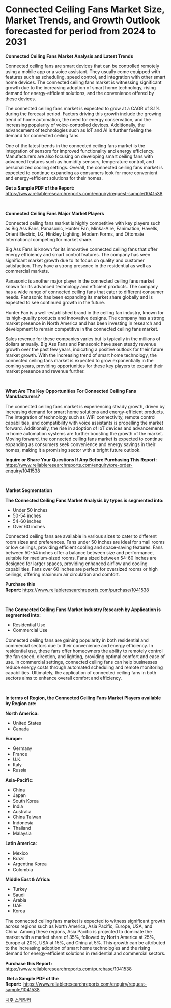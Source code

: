 <p><h1>Connected Ceiling Fans Market Size, Market Trends, and Growth Outlook forecasted for period from 2024 to 2031</h1></p><p><strong>Connected Ceiling Fans Market Analysis and Latest Trends</strong></p>
<p><p>Connected ceiling fans are smart devices that can be controlled remotely using a mobile app or a voice assistant. They usually come equipped with features such as scheduling, speed control, and integration with other smart home devices. The connected ceiling fans market is witnessing significant growth due to the increasing adoption of smart home technology, rising demand for energy-efficient solutions, and the convenience offered by these devices.</p><p>The connected ceiling fans market is expected to grow at a CAGR of 8.1% during the forecast period. Factors driving this growth include the growing trend of home automation, the need for energy conservation, and the increasing popularity of voice-controlled devices. Additionally, the advancement of technologies such as IoT and AI is further fueling the demand for connected ceiling fans.</p><p>One of the latest trends in the connected ceiling fans market is the integration of sensors for improved functionality and energy efficiency. Manufacturers are also focusing on developing smart ceiling fans with advanced features such as humidity sensors, temperature control, and personalized cooling settings. Overall, the connected ceiling fans market is expected to continue expanding as consumers look for more convenient and energy-efficient solutions for their homes.</p></p>
<p><strong>Get a Sample PDF of the Report:&nbsp;</strong> <a href="https://www.reliableresearchreports.com/enquiry/request-sample/1041538">https://www.reliableresearchreports.com/enquiry/request-sample/1041538</a></p>
<p>&nbsp;</p>
<p><strong>Connected Ceiling Fans Major Market Players</strong></p>
<p><p>Connected ceiling fans market is highly competitive with key players such as Big Ass Fans, Panasonic, Hunter Fan, Minka-Aire, Fanimation, Havells, Orient Electric, LG, Hinkley Lighting, Modern Forms, and Ottomate International competing for market share. </p><p>Big Ass Fans is known for its innovative connected ceiling fans that offer energy efficiency and smart control features. The company has seen significant market growth due to its focus on quality and customer satisfaction. They have a strong presence in the residential as well as commercial markets.</p><p>Panasonic is another major player in the connected ceiling fans market known for its advanced technology and efficient products. The company has a wide range of connected ceiling fans that cater to different consumer needs. Panasonic has been expanding its market share globally and is expected to see continued growth in the future.</p><p>Hunter Fan is a well-established brand in the ceiling fan industry, known for its high-quality products and innovative designs. The company has a strong market presence in North America and has been investing in research and development to remain competitive in the connected ceiling fans market.</p><p>Sales revenue for these companies varies but is typically in the millions of dollars annually. Big Ass Fans and Panasonic have seen steady revenue growth over the past few years, indicating a positive outlook for their future market growth. With the increasing trend of smart home technology, the connected ceiling fans market is expected to grow exponentially in the coming years, providing opportunities for these key players to expand their market presence and revenue further.</p></p>
<p>&nbsp;</p>
<p><strong>What Are The Key Opportunities For Connected Ceiling Fans Manufacturers?</strong></p>
<p><p>The connected ceiling fans market is experiencing steady growth, driven by increasing demand for smart home solutions and energy-efficient products. The integration of technology such as WiFi connectivity, remote control capabilities, and compatibility with voice assistants is propelling the market forward. Additionally, the rise in adoption of IoT devices and advancements in home automation systems are further boosting the growth of the market. Moving forward, the connected ceiling fans market is expected to continue expanding as consumers seek convenience and energy savings in their homes, making it a promising sector with a bright future outlook.</p></p>
<p><strong>Inquire or Share Your Questions If Any Before Purchasing This Report:</strong> <a href="https://www.reliableresearchreports.com/enquiry/pre-order-enquiry/1041538">https://www.reliableresearchreports.com/enquiry/pre-order-enquiry/1041538</a></p>
<p>&nbsp;</p>
<p><strong>Market Segmentation</strong></p>
<p><strong>The Connected Ceiling Fans Market Analysis by types is segmented into:</strong></p>
<p><ul><li>Under 50 inches</li><li>50-54 inches</li><li>54-60 inches</li><li>Over 60 inches</li></ul></p>
<p><p>Connected ceiling fans are available in various sizes to cater to different room sizes and preferences. Fans under 50 inches are ideal for small rooms or low ceilings, providing efficient cooling and space-saving features. Fans between 50-54 inches offer a balance between size and performance, suitable for medium-sized rooms. Fans sized between 54-60 inches are designed for larger spaces, providing enhanced airflow and cooling capabilities. Fans over 60 inches are perfect for oversized rooms or high ceilings, offering maximum air circulation and comfort.</p></p>
<p><strong>Purchase this Report:&nbsp;</strong><a href="https://www.reliableresearchreports.com/purchase/1041538">https://www.reliableresearchreports.com/purchase/1041538</a></p>
<p>&nbsp;</p>
<p><strong>The Connected Ceiling Fans Market Industry Research by Application is segmented into:</strong></p>
<p><ul><li>Residential Use</li><li>Commercial Use</li></ul></p>
<p><p>Connected ceiling fans are gaining popularity in both residential and commercial sectors due to their convenience and energy efficiency. In residential use, these fans offer homeowners the ability to remotely control the fan speed, direction, and lighting, providing optimal comfort and ease of use. In commercial settings, connected ceiling fans can help businesses reduce energy costs through automated scheduling and remote monitoring capabilities. Ultimately, the application of connected ceiling fans in both sectors aims to enhance overall comfort and efficiency.</p></p>
<p>&nbsp;</p>
<p><strong>In terms of Region, the Connected Ceiling Fans Market Players available by Region are:</strong></p>
<p>
    <p> <strong> North America: </strong>
        <ul>
            <li>United States</li>
            <li>Canada</li>
        </ul>
        </p> 
    <p> <strong> Europe: </strong>
        <ul>
            <li>Germany</li>
            <li>France</li>
            <li>U.K.</li>
            <li>Italy</li>
            <li>Russia</li>
        </ul>
        </p> 
    <p> <strong> Asia-Pacific: </strong>
        <ul>
            <li>China</li>
            <li>Japan</li>
            <li>South Korea</li>
            <li>India</li>
            <li>Australia</li>
            <li>China Taiwan</li>
            <li>Indonesia</li>
            <li>Thailand</li>
            <li>Malaysia</li>
        </ul>
        </p> 
    <p> <strong> Latin America: </strong>
        <ul>
            <li>Mexico</li>
            <li>Brazil</li>
            <li>Argentina Korea</li>
            <li>Colombia</li>
        </ul>
        </p> 
    <p> <strong> Middle East & Africa: </strong>
        <ul>
            <li>Turkey</li>
            <li>Saudi</li>
            <li>Arabia</li>
            <li>UAE</li>
            <li>Korea</li>
        </ul>
    </p>
    </p>
<p><p>The connected ceiling fans market is expected to witness significant growth across regions such as North America, Asia Pacific, Europe, USA, and China. Among these regions, Asia Pacific is projected to dominate the market with a market share of 35%, followed by North America at 25%, Europe at 20%, USA at 15%, and China at 5%. This growth can be attributed to the increasing adoption of smart home technologies and the rising demand for energy-efficient solutions in residential and commercial sectors.</p></p>
<p><strong>Purchase this Report: </strong><a href="https://www.reliableresearchreports.com/purchase/1041538">https://www.reliableresearchreports.com/purchase/1041538</a></p>
<p>&nbsp;<strong>Get a Sample PDF of the Report:&nbsp;&nbsp;</strong><a href="https://www.reliableresearchreports.com/enquiry/request-sample/1041538">https://www.reliableresearchreports.com/enquiry/request-sample/1041538</a></p>
<p><strong></strong></p>
<p><p><a href="https://github.com/laholand/Market-Research-Report-List-3/blob/main/75586123307.md">치주 스케일러</a></p></p>